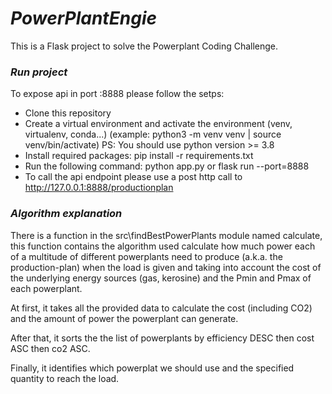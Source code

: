 # *PowerPlantEngie*
This is a Flask project to solve the Powerplant Coding Challenge.

### *Run project*

To expose api in port :8888 please follow the setps:
  
   - Clone this repository
   - Create a virtual environment and activate the environment (venv, virtualenv, conda...)
     (example: python3 -m venv venv | source venv/bin/activate)
     PS: You should use python version >= 3.8
   - Install required packages: pip install -r requirements.txt
   - Run the following command: python app.py or flask run --port=8888
   - To call the api endpoint please use a post http call to http://127.0.0.1:8888/productionplan
   
### *Algorithm explanation*

There is a function in the src\findBestPowerPlants module named calculate, this function contains the algorithm used calculate how much power each of a multitude of different powerplants need to produce (a.k.a. the production-plan) when the load is given and taking into account the cost of the underlying energy sources (gas, kerosine) and the Pmin and Pmax of each powerplant.

At first, it takes all the provided data to calculate the cost (including CO2) and the amount of power the powerplant can generate.

After that, it sorts the the list of powerplants by efficiency DESC then cost ASC then co2 ASC.

Finally, it identifies which powerplat we should use and the specified quantity to reach the load.
